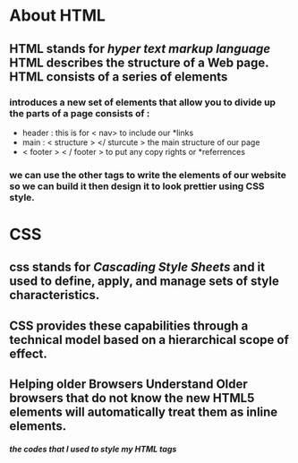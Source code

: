 # About HTML  
## HTML stands for *hyper text markup language* HTML describes the structure of a Web page. HTML consists of a series of elements 
### introduces a new set of elements that allow you to divide up the parts of a page consists of :
* header : this is for < nav> </nav > to include our *links 
* main :  < structure >  </ sturcute >  the main structure of our page  
*  < footer >  < / footer > to put any copy rights or *referrences 
  ### we can use the other tags to write the elements of our website so we can build it then design it to look prettier using CSS style. 
  
  # CSS
  ##  css stands for *Cascading Style Sheets* and it used to define, apply, and manage sets of style characteristics. 
  ## CSS provides these capabilities through a technical model based on a hierarchical scope of effect.
  ## Helping older Browsers Understand Older browsers that do not know the new HTML5 elements will automatically treat them as inline elements.
  ##### the codes that I used to style my HTML tags 
   <style type="text/css">
    
    **header , figure , main , footer {display: block;}
    **body {
* color: #666666;
* background-color: #f9f8f6;

* background-image: url("images/dark-wood.jpg");

* background-position: center;
* font-family: Georgia, times, serif;
* line-height: 1.4em;
* margin: 0px;}


**.wrapper {

* width: 940px;
* margin: 20px auto 20px auto;
* border: 2px solid #000000;
* background-color: #ffffff;}

**h1 { 
this is used to style the head 1 by specific properties

* text-indent: -9999px;
* width: 940px;
* height: 130px;
* margin: 0px;}

##contents 

| section 1              | what does HTML stands for |
 ------------------------|--------------------------- 
| section 2              | structure of HTML         |
 ------------------------|---------------------------
| section 3              | about CSS                 | 




    
  
